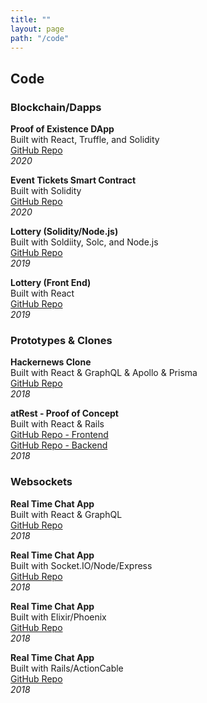 ```yaml
---
title: ""
layout: page
path: "/code"
---
```

<h2>Code</h2>

<h3>Blockchain/Dapps</h3>

<strong>Proof of Existence DApp</strong><br>Built with React, Truffle, and Solidity<br> <a href="http://www.github.com/maxgrok/notary-Dapp-rinkeby">GitHub Repo</a><br /> <em style="text-align:right;">2020</em><br>

<strong>Event Tickets Smart Contract</strong><br>Built with Solidity<br> <a href="http://www.github.com/maxgrok/event-tickets-contracts">GitHub Repo</a><br /> <em style="text-align:right;">2020</em><br>

<strong>Lottery (Solidity/Node.js)</strong><br>Built with Soldiity, Solc, and Node.js<br> <a href="http://www.github.com/maxgrok/lottery-solidity-node">GitHub Repo</a><br /> <em style="text-align:right;">2019</em><br>

<strong>Lottery (Front End)</strong><br>Built with React<br> <a href="http://www.github.com/maxgrok/lottery-dapp">GitHub Repo</a><br /> <em style="text-align:right;">2019</em><br>

<h3>Prototypes & Clones </h3>

<strong>Hackernews Clone</strong><br>Built with React & GraphQL & Apollo & Prisma<br> <a href="http://www.github.com/hackernews-react-apollo-fullstack">GitHub Repo</a><br /> <em style="text-align:right;">2018</em><br>

<strong>atRest - Proof of Concept</strong><br>Built with React & Rails<br> <a href="http://www.github.com/atrest-frontend">GitHub Repo - Frontend</a><br /> <a href="http://www.github.com/atrest-backend">GitHub Repo - Backend</a><br /> <em style="text-align:right;">2018</em><br>

<h3>Websockets</h3>

<strong>Real Time Chat App</strong><br>Built with React & GraphQL<br> <a href="https://github.com/maxgrok/react-graphql-real-time-chat-app">GitHub Repo</a><br /> <em style="text-align:right;">2018</em><br>

<strong>Real Time Chat App</strong><br>Built with Socket.IO/Node/Express<br> <a href="https://github.com/maxgrok/node-real-time-chat-app">GitHub Repo</a><br /> <em style="text-align:right;">2018</em><br>

<strong>Real Time Chat App</strong><br>Built with Elixir/Phoenix <br> <a href="https://github.com/maxgrok/phoenix-real-time-chat-app">GitHub Repo</a><br /> <em style="text-align:right;">2018</em><br>

<strong>Real Time Chat App</strong><br>Built with Rails/ActionCable <br><a href="https://github.com/maxgrok/action_cable_chat_app">GitHub Repo</a><br /> <em style="text-align:right;">2018</em><br>
